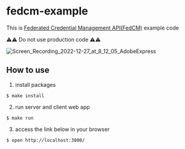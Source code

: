 # fedcm-example

This is [Federated Credential Management API(FedCM)](https://fedidcg.github.io/FedCM/) example code

:warning::warning: Do not use production code :warning::warning:

![Screen_Recording_2022-12-27_at_8_12_05_AdobeExpress](https://user-images.githubusercontent.com/13586089/209587898-fa3b037e-c7b8-4326-b274-38bde4f3eb63.gif)

## How to use

1. install packages
```
$ make install
```

2. run server and client web app
```
$ make run
```

3. access the link below in your browser
```
$ open http://localhost:3000/
```
